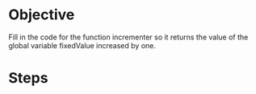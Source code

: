 # Objective
Fill in the code for the function incrementer so it returns the value of the global variable fixedValue increased by one.

# Steps
